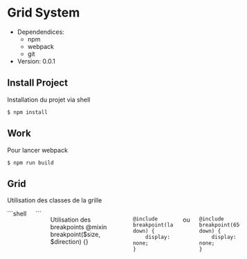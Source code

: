 # Grid System
-	Dependendices:
    -   npm
    -   webpack
    -   git
-	Version: 0.0.1

## Install Project
Installation du projet via shell
```shell
$ npm install
```

## Work
Pour lancer webpack
```shell
$ npm run build
```

## Grid
Utilisation des classes de la grille
<div class="row--class1--class2">
    <div class="columns small-x medium-x large-x">
```shell
<div class="row--justify-center--align-stretch">
    <div class="columns small-12 medium-6 large-4">
```

Utilisation des breakpoints
@mixin breakpoint($size, $direction) {}
```shell
@include breakpoint(large, down) {
    display: none;
}
```
ou
```shell
@include breakpoint(650px, down) {
    display: none;
}
```
